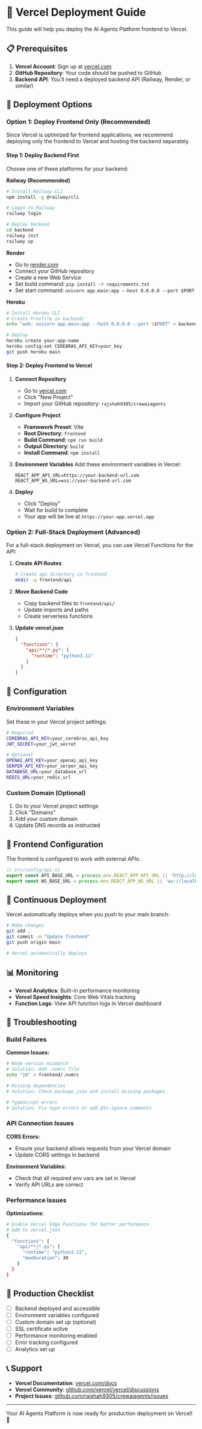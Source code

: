 # 🚀 Vercel Deployment Guide

This guide will help you deploy the AI Agents Platform frontend to Vercel.

## 📋 Prerequisites

1. **Vercel Account**: Sign up at [vercel.com](https://vercel.com)
2. **GitHub Repository**: Your code should be pushed to GitHub
3. **Backend API**: You'll need a deployed backend API (Railway, Render, or similar)

## 🎯 Deployment Options

### Option 1: Deploy Frontend Only (Recommended)

Since Vercel is optimized for frontend applications, we recommend deploying only the frontend to Vercel and hosting the backend separately.

#### Step 1: Deploy Backend First

Choose one of these platforms for your backend:

**Railway (Recommended)**
```bash
# Install Railway CLI
npm install -g @railway/cli

# Login to Railway
railway login

# Deploy backend
cd backend
railway init
railway up
```

**Render**
- Go to [render.com](https://render.com)
- Connect your GitHub repository
- Create a new Web Service
- Set build command: `pip install -r requirements.txt`
- Set start command: `uvicorn app.main:app --host 0.0.0.0 --port $PORT`

**Heroku**
```bash
# Install Heroku CLI
# Create Procfile in backend/
echo "web: uvicorn app.main:app --host 0.0.0.0 --port \$PORT" > backend/Procfile

# Deploy
heroku create your-app-name
heroku config:set CEREBRAS_API_KEY=your_key
git push heroku main
```

#### Step 2: Deploy Frontend to Vercel

1. **Connect Repository**
   - Go to [vercel.com](https://vercel.com)
   - Click "New Project"
   - Import your GitHub repository: `rajshah9305/crewaiagents`

2. **Configure Project**
   - **Framework Preset**: Vite
   - **Root Directory**: `frontend`
   - **Build Command**: `npm run build`
   - **Output Directory**: `build`
   - **Install Command**: `npm install`

3. **Environment Variables**
   Add these environment variables in Vercel:
   ```
   REACT_APP_API_URL=https://your-backend-url.com
   REACT_APP_WS_URL=wss://your-backend-url.com
   ```

4. **Deploy**
   - Click "Deploy"
   - Wait for build to complete
   - Your app will be live at `https://your-app.vercel.app`

### Option 2: Full-Stack Deployment (Advanced)

For a full-stack deployment on Vercel, you can use Vercel Functions for the API:

1. **Create API Routes**
   ```bash
   # Create api directory in frontend
   mkdir -p frontend/api
   ```

2. **Move Backend Code**
   - Copy backend files to `frontend/api/`
   - Update imports and paths
   - Create serverless functions

3. **Update vercel.json**
   ```json
   {
     "functions": {
       "api/**/*.py": {
         "runtime": "python3.11"
       }
     }
   }
   ```

## 🔧 Configuration

### Environment Variables

Set these in your Vercel project settings:

```bash
# Required
CEREBRAS_API_KEY=your_cerebras_api_key
JWT_SECRET=your_jwt_secret

# Optional
OPENAI_API_KEY=your_openai_api_key
SERPER_API_KEY=your_serper_api_key
DATABASE_URL=your_database_url
REDIS_URL=your_redis_url
```

### Custom Domain (Optional)

1. Go to your Vercel project settings
2. Click "Domains"
3. Add your custom domain
4. Update DNS records as instructed

## 📱 Frontend Configuration

The frontend is configured to work with external APIs:

```typescript
// src/config/api.ts
export const API_BASE_URL = process.env.REACT_APP_API_URL || 'http://localhost:8000';
export const WS_BASE_URL = process.env.REACT_APP_WS_URL || 'ws://localhost:8000';
```

## 🔄 Continuous Deployment

Vercel automatically deploys when you push to your main branch:

```bash
# Make changes
git add .
git commit -m "Update frontend"
git push origin main

# Vercel automatically deploys
```

## 📊 Monitoring

- **Vercel Analytics**: Built-in performance monitoring
- **Vercel Speed Insights**: Core Web Vitals tracking
- **Function Logs**: View API function logs in Vercel dashboard

## 🐛 Troubleshooting

### Build Failures

**Common Issues:**
```bash
# Node version mismatch
# Solution: Add .nvmrc file
echo "18" > frontend/.nvmrc

# Missing dependencies
# Solution: Check package.json and install missing packages

# TypeScript errors
# Solution: Fix type errors or add @ts-ignore comments
```

### API Connection Issues

**CORS Errors:**
- Ensure your backend allows requests from your Vercel domain
- Update CORS settings in backend

**Environment Variables:**
- Check that all required env vars are set in Vercel
- Verify API URLs are correct

### Performance Issues

**Optimizations:**
```bash
# Enable Vercel Edge Functions for better performance
# Add to vercel.json
{
  "functions": {
    "api/**/*.py": {
      "runtime": "python3.11",
      "maxDuration": 30
    }
  }
}
```

## 🚀 Production Checklist

- [ ] Backend deployed and accessible
- [ ] Environment variables configured
- [ ] Custom domain set up (optional)
- [ ] SSL certificate active
- [ ] Performance monitoring enabled
- [ ] Error tracking configured
- [ ] Analytics set up

## 📞 Support

- **Vercel Documentation**: [vercel.com/docs](https://vercel.com/docs)
- **Vercel Community**: [github.com/vercel/vercel/discussions](https://github.com/vercel/vercel/discussions)
- **Project Issues**: [github.com/rajshah9305/crewaiagents/issues](https://github.com/rajshah9305/crewaiagents/issues)

---

Your AI Agents Platform is now ready for production deployment on Vercel! 🎉 